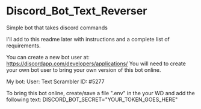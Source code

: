 # Discord_Bot_Text_Reverser
Simple bot that takes discord commands

I'll add to this readme later with instructions and a complete list of requirements.  

You can create a new bot user at: https://discordapp.com/developers/applications/
You will need to create your own bot user to bring your own version of this bot online.

My bot:
User: Text Scrambler
ID: #5277

To bring this bot online, create/save a file ".env" in the your WD and add the following text:
  DISCORD_BOT_SECRET="YOUR_TOKEN_GOES_HERE"
